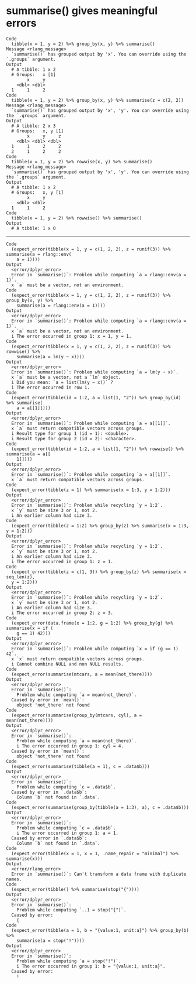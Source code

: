 # summarise() gives meaningful errors

    Code
      tibble(x = 1, y = 2) %>% group_by(x, y) %>% summarise()
    Message <rlang_message>
      `summarise()` has grouped output by 'x'. You can override using the `.groups` argument.
    Output
      # A tibble: 1 x 2
      # Groups:   x [1]
            x     y
        <dbl> <dbl>
      1     1     2
    Code
      tibble(x = 1, y = 2) %>% group_by(x, y) %>% summarise(z = c(2, 2))
    Message <rlang_message>
      `summarise()` has grouped output by 'x', 'y'. You can override using the `.groups` argument.
    Output
      # A tibble: 2 x 3
      # Groups:   x, y [1]
            x     y     z
        <dbl> <dbl> <dbl>
      1     1     2     2
      2     1     2     2
    Code
      tibble(x = 1, y = 2) %>% rowwise(x, y) %>% summarise()
    Message <rlang_message>
      `summarise()` has grouped output by 'x', 'y'. You can override using the `.groups` argument.
    Output
      # A tibble: 1 x 2
      # Groups:   x, y [1]
            x     y
        <dbl> <dbl>
      1     1     2
    Code
      tibble(x = 1, y = 2) %>% rowwise() %>% summarise()
    Output
      # A tibble: 1 x 0

---

    Code
      (expect_error(tibble(x = 1, y = c(1, 2, 2), z = runif(3)) %>% summarise(a = rlang::env(
        a = 1))))
    Output
      <error/dplyr_error>
      Error in `summarise()`: Problem while computing `a = rlang::env(a = 1)`.
      x `a` must be a vector, not an environment.
    Code
      (expect_error(tibble(x = 1, y = c(1, 2, 2), z = runif(3)) %>% group_by(x, y) %>%
        summarise(a = rlang::env(a = 1))))
    Output
      <error/dplyr_error>
      Error in `summarise()`: Problem while computing `a = rlang::env(a = 1)`.
      x `a` must be a vector, not an environment.
      i The error occurred in group 1: x = 1, y = 1.
    Code
      (expect_error(tibble(x = 1, y = c(1, 2, 2), z = runif(3)) %>% rowwise() %>%
        summarise(a = lm(y ~ x))))
    Output
      <error/dplyr_error>
      Error in `summarise()`: Problem while computing `a = lm(y ~ x)`.
      x `a` must be a vector, not a `lm` object.
      i Did you mean: `a = list(lm(y ~ x))` ?
      i The error occurred in row 1.
    Code
      (expect_error(tibble(id = 1:2, a = list(1, "2")) %>% group_by(id) %>% summarise(
        a = a[[1]])))
    Output
      <error/dplyr_error>
      Error in `summarise()`: Problem while computing `a = a[[1]]`.
      x `a` must return compatible vectors across groups.
      i Result type for group 1 (id = 1): <double>.
      i Result type for group 2 (id = 2): <character>.
    Code
      (expect_error(tibble(id = 1:2, a = list(1, "2")) %>% rowwise() %>% summarise(a = a[[
        1]])))
    Output
      <error/dplyr_error>
      Error in `summarise()`: Problem while computing `a = a[[1]]`.
      x `a` must return compatible vectors across groups.
    Code
      (expect_error(tibble(z = 1) %>% summarise(x = 1:3, y = 1:2)))
    Output
      <error/dplyr_error>
      Error in `summarise()`: Problem while recycling `y = 1:2`.
      x `y` must be size 3 or 1, not 2.
      i An earlier column had size 3.
    Code
      (expect_error(tibble(z = 1:2) %>% group_by(z) %>% summarise(x = 1:3, y = 1:2)))
    Output
      <error/dplyr_error>
      Error in `summarise()`: Problem while recycling `y = 1:2`.
      x `y` must be size 3 or 1, not 2.
      i An earlier column had size 3.
      i The error occurred in group 1: z = 1.
    Code
      (expect_error(tibble(z = c(1, 3)) %>% group_by(z) %>% summarise(x = seq_len(z),
      y = 1:2)))
    Output
      <error/dplyr_error>
      Error in `summarise()`: Problem while recycling `y = 1:2`.
      x `y` must be size 3 or 1, not 2.
      i An earlier column had size 3.
      i The error occurred in group 2: z = 3.
    Code
      (expect_error(data.frame(x = 1:2, g = 1:2) %>% group_by(g) %>% summarise(x = if (
        g == 1) 42)))
    Output
      <error/dplyr_error>
      Error in `summarise()`: Problem while computing `x = if (g == 1) 42`.
      x `x` must return compatible vectors across groups.
      i Cannot combine NULL and non NULL results.
    Code
      (expect_error(summarise(mtcars, a = mean(not_there))))
    Output
      <error/dplyr_error>
      Error in `summarise()`: 
        Problem while computing `a = mean(not_there)`.
      Caused by error in `mean()`: 
        object 'not_there' not found
    Code
      (expect_error(summarise(group_by(mtcars, cyl), a = mean(not_there))))
    Output
      <error/dplyr_error>
      Error in `summarise()`: 
        Problem while computing `a = mean(not_there)`.
        i The error occurred in group 1: cyl = 4.
      Caused by error in `mean()`: 
        object 'not_there' not found
    Code
      (expect_error(summarise(tibble(a = 1), c = .data$b)))
    Output
      <error/dplyr_error>
      Error in `summarise()`: 
        Problem while computing `c = .data$b`.
      Caused by error in `.data$b`: 
        Column `b` not found in `.data`.
    Code
      (expect_error(summarise(group_by(tibble(a = 1:3), a), c = .data$b)))
    Output
      <error/dplyr_error>
      Error in `summarise()`: 
        Problem while computing `c = .data$b`.
        i The error occurred in group 1: a = 1.
      Caused by error in `.data$b`: 
        Column `b` not found in `.data`.
    Code
      (expect_error(tibble(x = 1, x = 1, .name_repair = "minimal") %>% summarise(x)))
    Output
      <error/rlang_error>
      Error in `summarise()`: Can't transform a data frame with duplicate names.
    Code
      (expect_error(tibble() %>% summarise(stop("{"))))
    Output
      <error/dplyr_error>
      Error in `summarise()`: 
        Problem while computing `..1 = stop("{")`.
      Caused by error: 
        {
    Code
      (expect_error(tibble(a = 1, b = "{value:1, unit:a}") %>% group_by(b) %>%
        summarise(a = stop("!"))))
    Output
      <error/dplyr_error>
      Error in `summarise()`: 
        Problem while computing `a = stop("!")`.
        i The error occurred in group 1: b = "{value:1, unit:a}".
      Caused by error: 
        !

